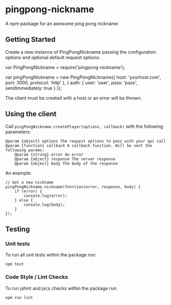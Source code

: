 # pingpong-nickname
A npm package for an awesome ping pong nickname

## Getting Started

Create a new instance of PingPongNickname passing the configuration options and optional default request options:

var PingPongNickname = require('pingpong-nickname');

var pingPongNickname = new PingPongNickname({
    host: 'yourhost.com',
    port: 3000,
    protocol: 'http'
}, {
    auth: {
        user: 'user',
        pass: 'pass',
        sendImmediately: true
    }
});

The client must be created with a host or an error will be thrown.

## Using the client
Call `pingPongNickname.createPlayer(options, callback)` with the following parameters:

```
@param {object} options The request options to pass with your api call
@param {function} callback A callback function. Will be sent the following params:
    @param {string} error An error
    @param {object} response The server response
    @param {object} body The body of the response
```

An example:

```
// Get a new nickname
pingPongNickname.nickname(function(error, response, body) {
    if (error) {
        console.log(error);
    } else {
        console.log(body);
    }
});
```

## Testing
### Unit tests
To run all unit tests within the package run:
```
npm test
```

### Code Style / Lint Checks
To run jshint and jscs checks within the package run:
```
npm run lint
```

